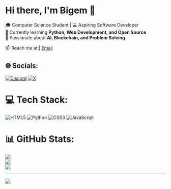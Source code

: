 # Hi there, I'm Bigem 👋
🎓 Computer Science Student | 💻 Aspiring Software Developer  
🌱 Currently learning **Python, Web Development, and Open Source**  
🚀 Passionate about **AI, Blockchain, and Problem Solving**  

📫 Reach me at:| [Email](micklescott367@gmail.com)

## 🌐 Socials:
[![Discord](https://img.shields.io/badge/Discord-%237289DA.svg?logo=discord&logoColor=white)](https://discord.gg/bigem0272) [![X](https://img.shields.io/badge/X-black.svg?logo=X&logoColor=white)](https://x.com/Bigem86205) 

# 💻 Tech Stack:
![HTML5](https://img.shields.io/badge/html5-%23E34F26.svg?style=for-the-badge&logo=html5&logoColor=white) ![Python](https://img.shields.io/badge/python-3670A0?style=for-the-badge&logo=python&logoColor=ffdd54) ![CSS3](https://img.shields.io/badge/css3-%231572B6.svg?style=for-the-badge&logo=css3&logoColor=white) ![JavaScript](https://img.shields.io/badge/javascript-%23323330.svg?style=for-the-badge&logo=javascript&logoColor=%23F7DF1E)
# 📊 GitHub Stats:
![](https://github-readme-stats.vercel.app/api?username=Scott808365&theme=dark&hide_border=false&include_all_commits=false&count_private=false)<br/>
![](https://nirzak-streak-stats.vercel.app/?user=Scott808365&theme=dark&hide_border=false)<br/>
![](https://github-readme-stats.vercel.app/api/top-langs/?username=Scott808365&theme=dark&hide_border=false&include_all_commits=false&count_private=false&layout=compact)

---
[![](https://visitcount.itsvg.in/api?id=Scott808365&icon=0&color=0)](https://visitcount.itsvg.in)

<!-- Proudly created with GPRM ( https://gprm.itsvg.in ) -->
